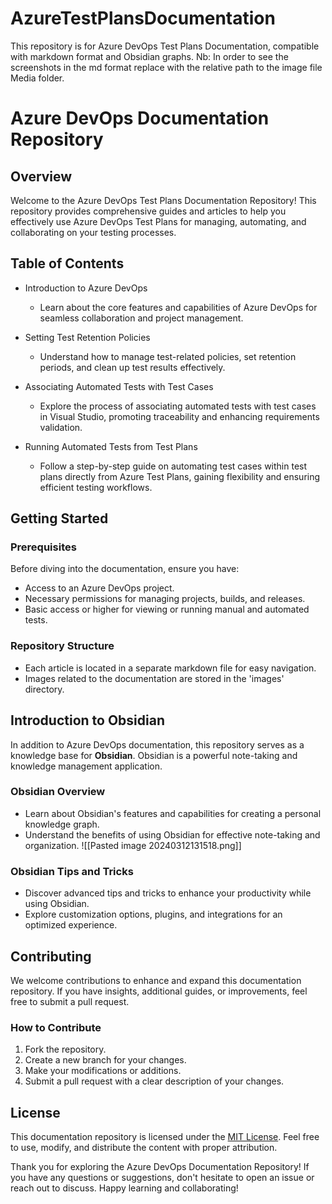# AzureTestPlansDocumentation
This repository is for Azure DevOps Test Plans Documentation, compatible with markdown format and Obsidian graphs.
Nb: In order to see the screenshots in the md format replace with the relative path to the image file Media folder.

Azure DevOps Documentation Repository
=====================================

Overview
--------

Welcome to the Azure DevOps Test Plans Documentation Repository! This repository provides comprehensive guides and articles to help you effectively use Azure DevOps Test Plans for managing, automating, and collaborating on your testing processes.


Table of Contents
-----------------

-   Introduction to Azure DevOps

    -   Learn about the core features and capabilities of Azure DevOps for seamless collaboration and project management.
-   Setting Test Retention Policies

    -   Understand how to manage test-related policies, set retention periods, and clean up test results effectively.
-   Associating Automated Tests with Test Cases

    -   Explore the process of associating automated tests with test cases in Visual Studio, promoting traceability and enhancing requirements validation.
-   Running Automated Tests from Test Plans

    -   Follow a step-by-step guide on automating test cases within test plans directly from Azure Test Plans, gaining flexibility and ensuring efficient testing workflows.

Getting Started
---------------

### Prerequisites

Before diving into the documentation, ensure you have:

-   Access to an Azure DevOps project.
-   Necessary permissions for managing projects, builds, and releases.
-   Basic access or higher for viewing or running manual and automated tests.

### Repository Structure

-   Each article is located in a separate markdown file for easy navigation.
-   Images related to the documentation are stored in the 'images' directory.

Introduction to Obsidian
------------------------

In addition to Azure DevOps documentation, this repository serves as a knowledge base for **Obsidian**. Obsidian is a powerful note-taking and knowledge management application.

### Obsidian Overview

-   Learn about Obsidian's features and capabilities for creating a personal knowledge graph.
-   Understand the benefits of using Obsidian for effective note-taking and organization.
![[Pasted image 20240312131518.png]]
### Obsidian Tips and Tricks

-   Discover advanced tips and tricks to enhance your productivity while using Obsidian.
-   Explore customization options, plugins, and integrations for an optimized experience.

Contributing
------------

We welcome contributions to enhance and expand this documentation repository. If you have insights, additional guides, or improvements, feel free to submit a pull request.

### How to Contribute

1.  Fork the repository.
2.  Create a new branch for your changes.
3.  Make your modifications or additions.
4.  Submit a pull request with a clear description of your changes.

License
-------

This documentation repository is licensed under the [MIT License]([https://choosealicense.com/licenses/mit/](https://github.com/HDK99/AzureTestPlansDocumentation/blob/main/README.md)). Feel free to use, modify, and distribute the content with proper attribution.

Thank you for exploring the Azure DevOps Documentation Repository! If you have any questions or suggestions, don't hesitate to open an issue or reach out to discuss. Happy learning and collaborating!
